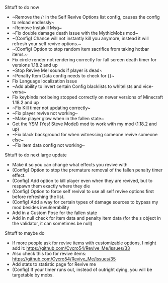 Shtuff to do now
* ~Remove the /r in the Self Revive Options list config, causes the config to reload endlessly~
* ~Remove Instakill Msg~
* ~Fix double damage death issue with the MythicMobs mod~
* ~(Config) Chance will not instantly kill you anymore, instead it will refresh your self revive options.~
* ~(Config) Option to stop random item sacrifice from taking hotbar items.~
* Fix circle render not rendering correctly for fall screen death timer for versions 1.18.2 and up
* ~Stop Revive Me! sounds if player is dead~
* ~Penalty Item Data config needs to check for {}~
* Fix Language localization issue
* ~Add ability to invert certain Config blacklists to whitelists and vice-versa~
* Fix keybinds not being stopped correctly on newer versions of Minecraft 1.18.2 and up
* ~Fix Kill timer not updating correctly~
* ~Fix player revive not working~
* ~Make player glow when in the fallen state~
* Get the YSM (Yes! Steve Model) mod to work with my mod (1.18.2 and up)
* ~Fix black background for when witnessing someone revive someone else~
* ~Fix item data config not working~
    
Shtuff to do next large update
* Make it so you can change what effects you revive with
* (Config) Option to stop the premature removal of the fallen penalty timer effect.
* (Config) Add option to kill player even when they are revived, but to respawn them exactly where they die
* (Config) Option to force self revival to use all self revive options first before refreshing the list.
* (Config) Add a way for certain types of damage sources to bypass my mod besides invulnerability
* Add in a Custom Pose for the fallen state
* Add in null check for item data and penalty item data (for the s object in the validator, it can sometimes be null)

Shtuff to maybe do
* If more people ask for revive items with customizable options, I might add it: https://github.com/Cycro54/Revive_Me/issues/33
* Also check this too for revive items: https://github.com/Cycro54/Revive_Me/issues/35
* Add stats to statistic page for Revive me
* (Config) If your timer runs out, instead of outright dying, you will be targetable by mobs.
